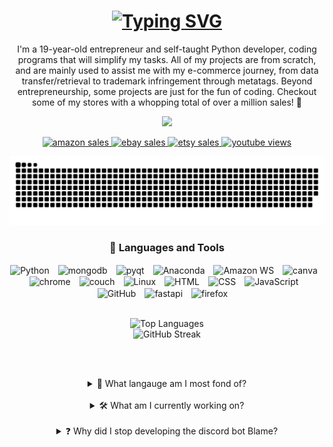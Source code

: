 <!-- Introduction -->

<h1 align="center">
  <a href="https://git.io/typing-svg">
    <img src="https://readme-typing-svg.demolab.com?font=Noto+Sans&size=32&duration=2300&pause=1000&color=DCDCDC&random=false&width=800&lines=Hi%2C+welcome+to+my+profile+%F0%9F%91%8B;I+code+for+fun+or+when+it+is+practical." alt="Typing SVG" />
  </a>
</h1>

<div align="center">
  <p>
    I'm a 19-year-old entrepreneur and self-taught Python developer, coding programs that will simplify my tasks. All of my projects are from scratch, and are mainly used to assist me with my e-commerce journey, from data transfer/retrieval to trademark infringement through metatags. Beyond entrepreneurship, some projects are just for the fun of coding. Checkout some of my stores with a whopping total of over a million sales! 🚀
  </p>

<p align="center">  
<img src="https://komarev.com/ghpvc/?username=inadvertently">
</p>

  <p>
    <a href="https://www.amazon.com/s?i=merchant-items&me=A16YOLU8LSCRLA">
      <img alt="amazon sales" title="check my amazon storefront" src="https://custom-icon-badges.demolab.com/badge/Amazon-2.2m-blue.svg?logo=amazon&logoColor=white&style=for-the-badge&labelColor=232f3e"/>
    </a> 
    <a href="https://www.ebay.com/str/leiscosmetics">
      <img alt="ebay sales" title="check my ebay store" src="https://custom-icon-badges.demolab.com/badge/Ebay-410k-C48C02.svg?logo=ebay&logoColor=white&style=for-the-badge&labelColor=f5af02"/>
    </a> 
    <a href="https://www.etsy.com/shop/AromaDepotInc">
      <img alt="etsy sales" title="check my etsy store" src="https://custom-icon-badges.demolab.com/badge/Etsy-71k-FEF0E6.svg?logo=etsy&logoColor=white&style=for-the-badge&labelColor=F56400"/>
    </a> 
    <a href="https://github.com/inadvertently?tab=repositories&sort=stargazers">
    <a href="https://www.youtube.com/c/aromadepot1">
      <img alt="youtube views" title="YouTube views" src="https://custom-icon-badges.demolab.com/youtube/channel/views/UCzjqRrKv-hUzLGav-5X7_xA?color=%23E1AD0E&logo=eye&logoColor=white&style=for-the-badge&labelColor=C79600"/>
    </a> 
  </p>
</div>



<div align="center">
  <picture>
    <source media="(prefers-color-scheme: dark)" srcset="https://raw.githubusercontent.com/platane/platane/output/github-contribution-grid-snake-dark.svg">
    <source media="(prefers-color-scheme: light)" srcset="https://raw.githubusercontent.com/platane/platane/output/github-contribution-grid-snake.svg">
    <img alt="github contribution grid snake animation" src="https://raw.githubusercontent.com/platane/platane/output/github-contribution-grid-snake.svg">
  </picture>
</div>


<div align="center">
  <h3>🧰 Languages and Tools</h3>
  
  <img align="center" alt="Python" width="30px" style="padding-right:10px;" src="https://cdn.jsdelivr.net/gh/devicons/devicon/icons/python/python-plain.svg" />
  <img align="center" alt="mongodb" width="30px" style="padding-right:10px;" src="https://cdn.jsdelivr.net/gh/devicons/devicon/icons/mongodb/mongodb-original.svg" />
  <img align="center" alt="pyqt" width="30px" style="padding-right:10px;" src="https://cdn.jsdelivr.net/gh/devicons/devicon/icons/qt/qt-original.svg" />
  <img align="center" alt="Anaconda" width="30px" style="padding-right:10px;" src="https://cdn.jsdelivr.net/gh/devicons/devicon/icons/anaconda/anaconda-original.svg"/>
  <img align="center" alt="Amazon WS" width="30px" style="padding-right:10px;" src="https://cdn.jsdelivr.net/gh/devicons/devicon/icons/amazonwebservices/amazonwebservices-original.svg" />
  <img align="center" alt="canva" width="30px" style="padding-right:10px;" src="https://cdn.jsdelivr.net/gh/devicons/devicon/icons/canva/canva-original.svg" />
  <img align="center" alt="chrome" width="30px" style="padding-right:10px;" src="https://cdn.jsdelivr.net/gh/devicons/devicon/icons/chrome/chrome-original.svg" />
  <img align="center" alt="couch" width="30px" style="padding-right:10px;" src="https://cdn.jsdelivr.net/gh/devicons/devicon/icons/couchdb/couchdb-original.svg" />
  <img align="center" alt="Linux" width="30px" style="padding-right:10px;" src="https://cdn.jsdelivr.net/gh/devicons/devicon/icons/linux/linux-original.svg" />
  <img align="center" alt="HTML" width="30px" style="padding-right:10px;" src="https://cdn.jsdelivr.net/gh/devicons/devicon/icons/html5/html5-plain.svg" />
  <img align="center" alt="CSS" width="30px" style="padding-right:10px;" src="https://cdn.jsdelivr.net/gh/devicons/devicon/icons/css3/css3-plain.svg" />
  <img align="center" alt="JavaScript" width="30px" style="padding-right:10px;" src="https://cdn.jsdelivr.net/gh/devicons/devicon/icons/javascript/javascript-plain.svg" />
  <img align="center" alt="GitHub" width="30px" style="padding-right:10px;" src="https://cdn.jsdelivr.net/gh/devicons/devicon/icons/github/github-original.svg" />
  <img align="center" alt="fastapi" width="30px" style="padding-right:10px;" src="https://cdn.jsdelivr.net/gh/devicons/devicon/icons/fastapi/fastapi-original.svg" />
  <img align="center" alt="firefox" width="30px" style="padding-right:10px;" src="https://cdn.jsdelivr.net/gh/devicons/devicon/icons/firefox/firefox-original.svg" />
  <img align="center"

<br><br>


<div align="center">
  <img src="https://github-readme-stats.vercel.app/api/top-langs/?username=inadvertently&hide=TeX&layout=compact&theme=dark&bg_color=0d1117&hide_border=true" alt="Top Languages" />
</div>


<div align="center">
  <img src="https://github-readme-streak-stats.herokuapp.com/?user=inadvertently&hide=TeX&layout=compact&theme=codeSTACKr&bg_color=0d1117&hide_border=true" alt="GitHub Streak" />
</div>

<style>
  img {
    max-width: 100%;
    height: auto;
  }
</style>

<br><br>


<details>
  <summary>🚀 What langauge am I most fond of?</summary>

  <p><img src="https://github.com/SP-XD/SP-XD/blob/main/images/python-icon.png" width="25" /> &nbsp; If you can't tell by my repos already, I love Python.</p>
</details>

<br>

<details>
  <summary>🛠️ What am I currently working on?</summary>

  <p><img src="https://github.com/SP-XD/SP-XD/blob/main/images/Developer.gif?raw=true" width="25" /> &nbsp; I am currently working on an Etsy application that tracks competitor listings prices, descriptions, and SEO's. Upon the change of any of this data, it is stored and emailed to myself.</p>
</details>

<br>

<details>
  <summary>❓ Why did I stop developing the discord bot Blame?</summary>

  <p><img src="https://github.com/SP-XD/SP-XD/blob/main/images/message.gif?raw=true" width="25" /> &nbsp; Blame was made for fun amongst me and my friends with very little intents to grow it. Upon its first year, we hit over 11k servers and over 8 million users. There were days where we'd have over 10k commands executed. I wasn't really prepared for this nor was I fond of scalability. As problems arose and I began to get busier in life, I stepped away from the project.</p>
</details>
